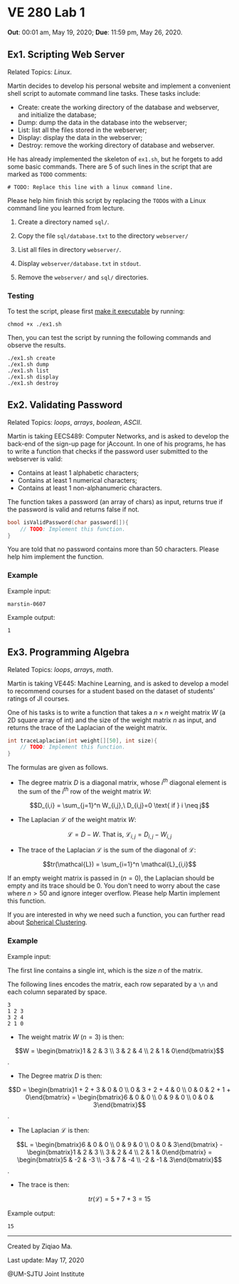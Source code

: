 # VE 280 Lab 1

**Out**: 00:01 am, May 19, 2020;  **Due**: 11:59 pm, May 26, 2020.

## Ex1. Scripting Web Server

Related Topics: *Linux*.

Martin decides to develop his personal website and implement a convenient shell script to automate command line tasks. These tasks include:

- Create: create the working directory of the database and webserver, and initialize the database;
- Dump: dump the data in the database into the webserver;
- List: list all the files stored in the webserver;
- Display: display the data in the webserver;
- Destroy: remove the working directory of database and webserver.

He has already implemented the skeleton of `ex1.sh`, but he forgets to add some basic commands. There are 5 of such lines in the script that are marked as `TODO` comments:

```shell
# TODO: Replace this line with a linux command line.
```

Please help him finish this script by replacing the `TODO`s with a Linux command line you learned from lecture.

1. Create a directory named `sql/`.

2. Copy the file `sql/database.txt` to the directory `webserver/`

3. List all files in directory `webserver/`.

4. Display `webserver/database.txt` in `stdout`.

5. Remove the `webserver/` and `sql/` directories.

### Testing

To test the script, please first [make it executable](<https://askubuntu.com/questions/443789/what-does-chmod-x-filename-do-and-how-do-i-use-it>) by running:

```shell
chmod +x ./ex1.sh
```

Then, you can test the script by running the following commands and observe the results.

```shell
./ex1.sh create
./ex1.sh dump
./ex1.sh list
./ex1.sh display
./ex1.sh destroy
```

## Ex2. Validating Password

Related Topics: *loops*, *arrays*, *boolean*, *ASCII*.

Martin is taking EECS489: Computer Networks, and is asked to develop the back-end of the sign-up page for jAccount. In one of his programs, he has to write a function that checks if the password user submitted to the webserver is valid: 

* Contains at least 1 alphabetic characters;
* Contains at least 1 numerical characters;
* Contains at least 1 non-alphanumeric characters.

The function takes a password (an array of chars) as input, returns true if the password is valid and returns false if not.

```c++
bool isValidPassword(char password[]){
    // TODO: Implement this function.
}
```

You are told that no password contains more than 50 characters. Please help him implement the function.

### Example

Example input:

```shell
marstin-0607
```

Example output:

```shell
1
```

## Ex3. Programming Algebra

Related Topics: *loops*, *array*s, *math*.

Martin is taking VE445: Machine Learning, and is asked to develop a model to recommend courses for a student based on the dataset of students’ ratings of JI courses.

One of his tasks is to write a function that takes a $n\times n$ weight matrix $W$ (a 2D square array of int) and the size of the weight matrix $n$ as input, and returns the trace of the Laplacian of the weight matrix. 

```c++
int traceLaplacian(int weight[][50], int size){
    // TODO: Implement this function.
}
```

The formulas are given as follows.

* The degree matrix $D$ is a diagonal matrix, whose $i^{th}$ diagonal element is the sum of the $i^{th}$ row of the weight matrix $W$:

$$D_{i,i} = \sum_{j=1}^n W_{i,j},\ D_{i,j}=0 \text{ if } i \neq j$$

* The Laplacian $\mathcal{L}$ of the weight matrix $W$:

$$\mathcal{L} = D - W. \text{ That is, } \mathcal{L}_{i,j} = D_{i,j} - W_{i,j}$$

* The trace of the Laplacian $\mathcal{L}$ is the sum of the diagonal of $\mathcal{L}$:

$$tr(\mathcal{L}) = \sum_{i=1}^n \mathcal{L}_{i,i}$$

If an empty weight matrix is passed in ($n=0$), the Laplacian should be empty and its trace should be 0. You don't need to worry about the case where $n>50$ and ignore integer overflow. Please help Martin implement this function.

If you are interested in why we need such a function, you can further read about [Spherical Clustering](https://towardsdatascience.com/spectral-clustering-aba2640c0d5b).

### Example

Example input: 

The first line contains a single int, which is the size $n$ of the matrix.

The following lines encodes the matrix, each row separated by a `\n` and each column separated by space.

```
3
1 2 3
3 2 4
2 1 0
```

* The weight matrix $W$ ($n=3$) is then: 

$$W = \begin{bmatrix}1 & 2 & 3 \\ 3 & 2 & 4 \\ 2 & 1 & 0\end{bmatrix}$$.

* The Degree matrix $D$ is then:

$$D = \begin{bmatrix}1 + 2 + 3 & 0 & 0 \\ 0 & 3 + 2 + 4 & 0 \\ 0 & 0 & 2 + 1 + 0\end{bmatrix} = \begin{bmatrix}6 & 0 & 0 \\ 0 & 9 & 0 \\ 0 & 0 & 3\end{bmatrix}$$.

* The Laplacian $\mathcal{L}$ is then:

$$L = \begin{bmatrix}6 & 0 & 0 \\ 0 & 9 & 0 \\ 0 & 0 & 3\end{bmatrix}  - \begin{bmatrix}1 & 2 & 3 \\ 3 & 2 & 4 \\ 2 & 1 & 0\end{bmatrix} = \begin{bmatrix}5 & -2 & -3 \\ -3 & 7 & -4 \\ -2 & -1 & 3\end{bmatrix}$$.

* The trace is then:

$$tr(\mathcal{L}) = 5+7+3 = 15$$

Example output:

```
15
```

-------

Created by Ziqiao Ma.

Last update: May 17, 2020 

@UM-SJTU Joint Institute